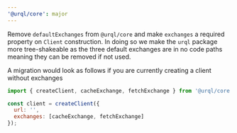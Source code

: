 ```yaml
---
'@urql/core': major
---
```


Remove `defaultExchanges` from `@urql/core` and make `exchanges` a required property on `Client` construction.
In doing so we make the `urql` package more tree-shakeable as the three default exchanges are in no code paths
meaning they can be removed if not used.

A migration would look as follows if you are currently creating a client without exchanges

```js
import { createClient, cacheExchange, fetchExchange } from '@urql/core'

const client = createClient({
  url: '',
  exchanges: [cacheExchange, fetchExchange]
});
```
